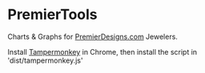 # PremierTools

Charts &amp; Graphs for [PremierDesigns.com](http://www.premierdesigns.com/) Jewelers.

Install [Tampermonkey](https://chrome.google.com/webstore/detail/tampermonkey/dhdgffkkebhmkfjojejmpbldmpobfkfo?hl=en) in Chrome, then install the script in 'dist/tampermonkey.js'
